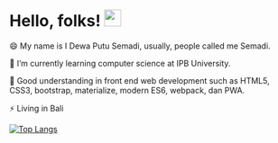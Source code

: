 # Hello, folks! <img src="https://raw.githubusercontent.com/MartinHeinz/MartinHeinz/master/wave.gif" width="30px">

😄 My name is I Dewa Putu Semadi, usually, people called me Semadi.

🌱 I’m currently learning computer science at IPB University.

💬 Good understanding in front end web development such as HTML5, CSS3, bootstrap, materialize, modern ES6, webpack, dan PWA.

⚡ Living in Bali

[![Top Langs](https://github-readme-stats.vercel.app/api/top-langs/?username=dewasemadi&layout=compact)](https://github.com/dewasemadi/)

